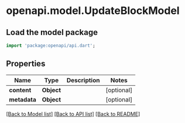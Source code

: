 # openapi.model.UpdateBlockModel

## Load the model package
```dart
import 'package:openapi/api.dart';
```

## Properties
Name | Type | Description | Notes
------------ | ------------- | ------------- | -------------
**content** | **Object** |  | [optional] 
**metadata** | **Object** |  | [optional] 

[[Back to Model list]](../README.md#documentation-for-models) [[Back to API list]](../README.md#documentation-for-api-endpoints) [[Back to README]](../README.md)


